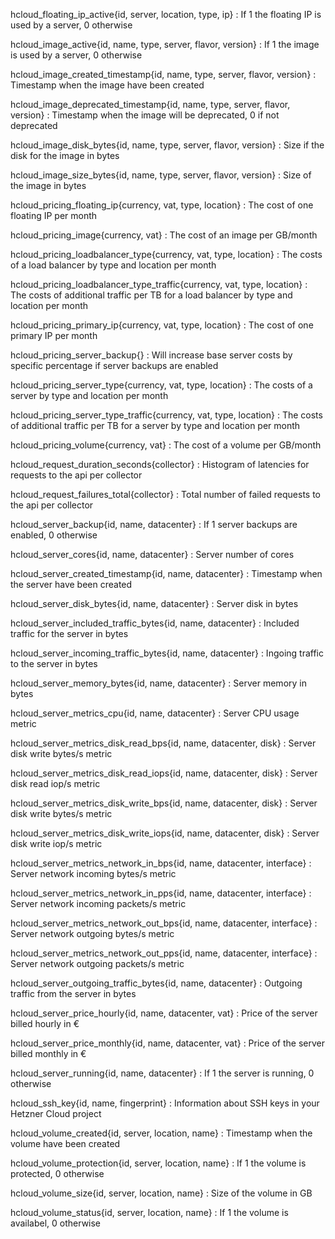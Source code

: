 hcloud_floating_ip_active{id, server, location, type, ip}
: If 1 the floating IP is used by a server, 0 otherwise

hcloud_image_active{id, name, type, server, flavor, version}
: If 1 the image is used by a server, 0 otherwise

hcloud_image_created_timestamp{id, name, type, server, flavor, version}
: Timestamp when the image have been created

hcloud_image_deprecated_timestamp{id, name, type, server, flavor, version}
: Timestamp when the image will be deprecated, 0 if not deprecated

hcloud_image_disk_bytes{id, name, type, server, flavor, version}
: Size if the disk for the image in bytes

hcloud_image_size_bytes{id, name, type, server, flavor, version}
: Size of the image in bytes

hcloud_pricing_floating_ip{currency, vat, type, location}
: The cost of one floating IP per month

hcloud_pricing_image{currency, vat}
: The cost of an image per GB/month

hcloud_pricing_loadbalancer_type{currency, vat, type, location}
: The costs of a load balancer by type and location per month

hcloud_pricing_loadbalancer_type_traffic{currency, vat, type, location}
: The costs of additional traffic per TB for a load balancer by type and location per month

hcloud_pricing_primary_ip{currency, vat, type, location}
: The cost of one primary IP per month

hcloud_pricing_server_backup{}
: Will increase base server costs by specific percentage if server backups are enabled

hcloud_pricing_server_type{currency, vat, type, location}
: The costs of a server by type and location per month

hcloud_pricing_server_type_traffic{currency, vat, type, location}
: The costs of additional traffic per TB for a server by type and location per month

hcloud_pricing_volume{currency, vat}
: The cost of a volume per GB/month

hcloud_request_duration_seconds{collector}
: Histogram of latencies for requests to the api per collector

hcloud_request_failures_total{collector}
: Total number of failed requests to the api per collector

hcloud_server_backup{id, name, datacenter}
: If 1 server backups are enabled, 0 otherwise

hcloud_server_cores{id, name, datacenter}
: Server number of cores

hcloud_server_created_timestamp{id, name, datacenter}
: Timestamp when the server have been created

hcloud_server_disk_bytes{id, name, datacenter}
: Server disk in bytes

hcloud_server_included_traffic_bytes{id, name, datacenter}
: Included traffic for the server in bytes

hcloud_server_incoming_traffic_bytes{id, name, datacenter}
: Ingoing traffic to the server in bytes

hcloud_server_memory_bytes{id, name, datacenter}
: Server memory in bytes

hcloud_server_metrics_cpu{id, name, datacenter}
: Server CPU usage metric

hcloud_server_metrics_disk_read_bps{id, name, datacenter, disk}
: Server disk write bytes/s metric

hcloud_server_metrics_disk_read_iops{id, name, datacenter, disk}
: Server disk read iop/s metric

hcloud_server_metrics_disk_write_bps{id, name, datacenter, disk}
: Server disk write bytes/s metric

hcloud_server_metrics_disk_write_iops{id, name, datacenter, disk}
: Server disk write iop/s metric

hcloud_server_metrics_network_in_bps{id, name, datacenter, interface}
: Server network incoming bytes/s metric

hcloud_server_metrics_network_in_pps{id, name, datacenter, interface}
: Server network incoming packets/s metric

hcloud_server_metrics_network_out_bps{id, name, datacenter, interface}
: Server network outgoing bytes/s metric

hcloud_server_metrics_network_out_pps{id, name, datacenter, interface}
: Server network outgoing packets/s metric

hcloud_server_outgoing_traffic_bytes{id, name, datacenter}
: Outgoing traffic from the server in bytes

hcloud_server_price_hourly{id, name, datacenter, vat}
: Price of the server billed hourly in €

hcloud_server_price_monthly{id, name, datacenter, vat}
: Price of the server billed monthly in €

hcloud_server_running{id, name, datacenter}
: If 1 the server is running, 0 otherwise

hcloud_ssh_key{id, name, fingerprint}
: Information about SSH keys in your Hetzner Cloud project

hcloud_volume_created{id, server, location, name}
: Timestamp when the volume have been created

hcloud_volume_protection{id, server, location, name}
: If 1 the volume is protected, 0 otherwise

hcloud_volume_size{id, server, location, name}
: Size of the volume in GB

hcloud_volume_status{id, server, location, name}
: If 1 the volume is availabel, 0 otherwise
